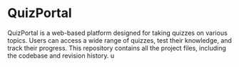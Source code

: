 # QuizPortal
QuizPortal is a web-based platform designed for taking quizzes on various topics. Users can access a wide range of quizzes, test their knowledge, and track their progress. This repository contains all the project files, including the codebase and revision history.
u
